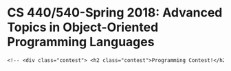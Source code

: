 
<html>
  <head>
    <title>CS 440/540-Spring 2018: Advanced Topics in Object-Oriented Programming Languages</title>
    <style type="text/css">
      th {
        font-size: 120%;
        padding: 3pt;
        /* font-family: sans-serif; */
      }
      td {
        padding: 3pt;
      }
      td.out_of_town {
        color: red;
      }
      td.nonclassday_announcement {
        text-align: center;
        font-size: 120%;
        color: red;
      }
      td.classday_announcement {
        font-size: 120%;
        color: red;
      }
      td.date {
        vertical-align: top;
        white-space: nowrap;
        /* color: red; */
      }
      td.topic {
        vertical-align: top;
        /* color: green; */
      }
      td.docs {
        vertical-align: top;
        /* color: green; */
      }
      td.links {
        vertical-align: top;
        white-space: nowrap;
        /* color: purple; */
        font-family: sans-serif;
      }
      td.notes {
        vertical-align: top;
      }
      td.slides {
        vertical-align: top;
        white-space: nowrap;
      }
      td.section {
        font-size: 120%;
        color: darkgreen;
        text-align: center;
        margin-top: 0;
        margin-bottom: 0;
      }
      p.ta_name {
        font-weight: bold;
        margin-top: 0;
        margin-bottom: 0;
      }
      p.slides {
        text-indent: -1em;
        margin-top: 0em;
        margin-bottom: 0em;
        margin-left: 1em;
      }
      p.docs {
        text-indent: -1em;
        margin-top: 0em;
        margin-bottom: 0em;
        margin-left: 1em;
      }
      p.hanging {
        text-indent: -3em;
        margin-left: 3em;
        margin-top: 0;
        margin-bottom: 0;
      }
      div.contest {
        border-width: 3pt;
        border-style: solid;
        border-color: red;
        padding: 10pt;
        margin-top: 15pt;
        margin-bottom: 15pt;
      }
      p.contest {
        margin: 0pt;
        padding: 0pt;
        font-size: large;
        color: #ff0000;
      }
      p.footnote {
        font-size: small;
      }
      h2.contest {
        font-size: 20pt;
        margin: 0pt;
        margin-bottom: 5pt;
        padding: 0pt;
        color: #ff0000;
      }
      ul.strong {
        color: #ff0000;
        font-weight: bold;
      }
      .red {
        color: #ff0000;
      }
      .red_bold {
        color: #ff0000;
        font-weight: bold;
      }
      code { white-space: nowrap }
    </style>
  </head>
  <body>
    <h1>CS 440/540-Spring 2018: Advanced Topics in Object-Oriented Programming Languages</h1>

    <!--
    <div class="contest">
    <h2 class="contest">Programming Contest!</h2>
    <p class="contest">
      As part of this course,
      I'm holding a programming contest open to all students,
      based on the first programming assignment.
      The entries will be judged on speed.
      $25, $15, and $10 gift certificates from Circuit
      City will be awarded, as
      First, Second, and Third-Place awards.
      Details will be forthcoming.
      E-mail me if you have questions.
    </p></div>
    -->

    <table border="1">
      <tbody valign="top">
        <tr>
          <td><b>Time</b>
          <td>Mondays and Wednesdays, 4:40-6:05 PM
        </tr>
        <tr>
          <td><b>Place</b>
          <td>AA G007
        </tr>
        <tr>
          <td><b>Instructor</b>
          <td>
            <p class="hanging">
              Kenneth Chiu
              <!-- <a href="http://www.cs.binghamton.edu/%7Ekchiu/">Kenneth Chiu</a> -->
            <p class="hanging">
              <i>E-mail:</i> E-mail intended for me or the TA should
              be sent to
              cs<i>N</i>-internal@cs.binghamton.edu
              (replace <i>N</i> with <b>540</b> to get the actual e-mail address).
              This list is read by both me and the TA.
            <p class="hanging">
              <i>Office Hours:</i>
                After class on Thursdays, or by appointment.
                If you wish to meet with me after class,
                you need to let me know after class,
                otherwise I may go home without going to my office.
            <!--
            <p class="hanging">
              <i>Phone (do not leave voice mail):</i> 777-7320
            -->

        <tr>
          <td><b>Teaching Assistants</b>
          <td>
            <p class="ta_name">Qiao Zhang
            <p class="hanging">
              <i>Office Hours:</i> 
                TBA
            <p class="hanging" style="margin-top: 5pt;">
              <i>E-mail:</i> For e-mail to the TAs,
              use the CS 440/540 internal mailing list address given above.

        <tr>
          <td><b>Web Page</b>
          <td><a href="http://www.cs.binghamton.edu/%7Ekchiu/cs540/">http://www.cs.binghamton.edu/~kchiu/cs540/</a>

        <tr>
          <td><b>Mailing Lists</b>
          <td>
            <p class="hanging">
              <i>Public, for announcements and discussion:</i>
              cs<i>N</i>@cs.binghamton.edu
              (replace <i>N</i> with <b>540</b> to get the actual e-mail address).
              Subscribe at
              <a href="http://www.cs.binghamton.edu/mailman/listinfo/cs540/">
                http://www.cs.binghamton.edu/mailman/listinfo/cs540/</a>,
                or by sending an email to
                cs<i>N</i>-request@cs.binghamton.edu with the single word <code>help</code> in the body.
            <p class="hanging">
              <i>Private to me and the TA:</i>
              cs<i>N</i>-internal@cs.binghamton.edu
              (replace <i>N</i> with <b>540</b> to get the actual e-mail address).
      </tbody>
    </table>

    <h2>Learning Objectives</h2>

    <p>
      The objective of this course is to give students a solid understanding of
      advanced object-oriented programming and design,
      as applied to the C++ programming language.
      We will also consider the larger context in which programs
      are developed and executed.
      This means that factors such as performance,
      portability,
      and robustness will also be considered.
      Interaction with the operating system will
      also be discussed.

    <p>
      We will also pay attention to issues
      arising from programming-in-the-large.
      Most real-world code is designed to
      interact with other modules,
      and is developed in teams.
      Much code is actually not intended to
      work in a standalone fashion,
      but is intended as a library or module
      that must fit in with other code,
      and be maintainable over a long-term.
      In such situations,
      it is crucial to clearly define what
      is internal and private to your module or library,
      and what you wish to expose to
      other parts of the application or system.
      As a result of this focus,
      the deliverables in most assignments
      will be clearly separated into what
      you are actually delivering as your artifact,
      and what your test harnesses,
      example usage, etc.

    <p>
      I hope to cover current, interesting topics in programming.
      We will focus on C++,
      but the intent is to instill principles and skills that
      can be carried over to other languages.
      If you have a specific topic that you wish to see covered,
      I am open to suggestions.

    <p>
      This course is aimed at students that enjoy programming.
      You will only get benefit from this class if you think about the material,
      and actively try to apply what is presented.
      <span class="red_bold">It's highly recommended that you do small exercises weekly on your own to solidify the course material.</span>
      For example,
      if inheritance is being covered, do a few small exercises on inheritance.
      Exercises can be obtained from the textbook.

    <p>
      Discussion and questions are crucial.
      The course content has plenty of room for debate.
      I encourage sending e-mail to the list.
      If you wish,
      you may send questions to me or the TA.
      I may respond to the whole list,
      but I will remove your name.

    <p>
      Some parts of this course are challenging. I strongly urge you to seek help when you need it.

    <h2>Prerequisites</h2>

    <p>
      You should have taken undergraduate OS, data structures, etc.
      You should be familiar with threads and concurrent programming,
      though not necessarily in detail.
      You should have a good background in OOP, C++, and C.
      You should also have some experience in programming in the UNIX
      environment.

    <p>
      For background in OS,
      any relatively
      modern OS textbook can be used.
      A popular textbook is
      Silbershatz's <i>Operating System Concepts: 8th Edition</i>.

    <p>
      For C,
      I recommend Kernighan and Ritchie's
      <i>The C Programming Language (Second Edition)</i>.  

    <p>
      For UNIX systems programming,
      I recommend Steven's
      <i>Advanced Programming in the UNIX Environment (2nd Edition)</i>.

    <p>
      For POSIX threads (pthreads) I recommend Butenhof's
      <i>Programming with POSIX Threads</i>.

    <p>
      All of these are just recommendations,
      however.
      You should feel free to use any book of your choosing.

    <p>
      Here are some things you should be familiar with.  It is not
      exhaustive by any means, but is just meant to give you a
      sample:

    <ul>

      <li>
        C pointers, memory allocation, memory management, etc.

      <li>
        C++ at an intermediate level

      <li>
        Basics of OOP, such as classes, object, data members,
        methods, etc.

      <li>
        POSIX threads (some idea)

      <!--
      <li>
        UNIX <code>fork()</code>, <code>pipe()</code>,
        <code>read()</code>, <code>write()</code>, sockets, etc.
      -->

      <li>
        Makefile basics

      <li>
        <code>ls</code>, <code>find</code>, <code>grep</code>,
        <code>mkdir</code>, etc.

      <li>
        An editor of some kind.  You'll find that being fluent
        in some editor greatly increases your productivity.

      <li>
        The <code>gdb</code> debugger.
        You'll find that using a debugger greatly increases your
        productivity,
        and is well worth the time investment.
    </ul>

    <h2>Course Topics</h2>

    Course topics may include:

    <ul>
      <li>C++ in depth
      <li>Generic programming
      <li>Design patterns
      <li>Exception safety
      <li>Advanced C++ idioms such as RAII (resource acquisition is initialization)
      <li>Template metaprogramming
      <li>Advanced template usage
      <!-- <li>Expression templates -->
      <li>Memory management
      <li>Smart pointers
      <li>Threads in OOP
      <li>Implementation issues
    </ul>

    <p>
      If you have other topics you would like to cover,
      please suggest them.

    <h2>Lectures</h2>

    <p>
      Lecture slides will be available via the course web page.
      Lecture slides are not a substitute for class attendance,
      since (i) they will not be complete and (ii) significant
      parts of lectures may not come from the class slides.
      Also,
      I sometimes take test questions from questions asked by myself or others
      during class.

    <p>
      Class participation during lectures is highly encouraged,
      and will affect your grade.
      If you don't understand something, please interrupt, since it's likely
      that others also don't understand.
      The more effort you make to understand the material during lecture,
      the less you will need to study for the exams.

    <p>
      Also note that the ability to ask questions is in itself
      an important and valuable skill.

    <h2>Textbook</h2>

    <p>
      This course has two textbooks:
      <ol>
        <li><i>The C++ Primer, 5th Edition</i> by Lippman et al
        <li><i>The C++ Standard Library, 2nd Edition</i> by Josuttis
      </ol>

    <p>
      Make sure that you get the right editions.
      The new editions include significant C++11 material.

    <!--
    <p>
      Some of you may find these online books by Bruce Eckel helpful:
      <a href="books/thinking_in_cpp/vol_1/"><i>Thinking in C++</i>, 2nd Edition,
      Volume 1</a>
      and
      <a href="books/thinking_in_cpp/vol_2/"><i>Thinking in C++</i>, 2nd Edition,
      Volume 2</a>.
    -->

    <h2>Accounts and Lab Access</h2>

    <p>
      <span class="red_bold">All assignments will be graded on the <code>remote.cs.binghamton.edu</code> cluster.
      Also, exams will be given in the labs using this cluster, so you must have accounts.</span>
      The labs for this course are EB-G7 and EB-Q22.
      All enrolled students should automatically have accounts and lab access,
      but if you have some problem, send email to CSAdmin@binghamton.edu.

    <p>
      You must check your account immediately.
      Extensions will not be given because of administrative problems with account or lab access,
      so you must check early, not the day that the assignment is due.

    <h2>Grading</h2>

    <!--
    Tests: 4*10% = 40%
    Warmup: 7%
    Programming: 3*16 = 48%
    Attendance: 5%

    Tests: 28%
    Prog: 65%
    Part: 7%

    Prog 0: 10%
    Prog 1: 15%
    Prog 2: 15%
    Prog 3: 15%
    Prog 4: 16%
    -->

    <p>
      The tentative grading break down will be:

    <br><br>

    <table border="1">
      <tbody>
        <tr>
          <td>47%
          <td>2&ndash;3 tests
        <tr>
          <td>47%
          <td>3&ndash;4 programming assignments
        <tr>
          <td>6%
          <td>Class participation (including attendance)
      </tbody>
    </table>


    <p>
      Grading will be scaled (on a curve),
      so the absolute score is not significant.
      In other words,
      it is how well you do against your classmates that really matters.
      All requests for changes of grades must be made <i>in writing</i>, not
      in person, and you must wait 24 hours after receiving the grade before
      requesting a change.
      Resubmit your homework or exam to me,
      along with a written statement describing why you feel you deserve more
      points, and I will consider your case.

    <h4>Programming Assignments</h4>

    <p>
      <!--
      You may actually develop your programming projects on any machine,
      but they will be graded on the <code>bingsuns</code> machine,
      which runs Solaris.
      -->

    <p>
      Program assignments will be graded on a combination
      of the functionality, performance, and the code itself (style, etc.).
      Functionality is overwhelmingly the most important.
      In other words, does it work?
      Of course, it also must meet any implementation requirements.
      For example,
      if it works,
      but does not use the language features that were
      requested in the assignment description,
      you will not receive full credit.
      Included in functionality are memory leaks and other memory errors,
      as checked by valgrind.
      These are serious bugs,
      and will be graded accordingly.

    <p>
      <span class="red_bold">Code that does not compile will receive no points.
        If your code does not work or compile with our test code,
        you must supply your own,
        and your grade will depend on what you can demonstrate
        in your tests.
        For example, if the assignment is to write a linked list,
        and your test code demonstrates about 25% of the functionality required,
        then you will get about 25 points.
      </span>

    <p>
      Performance will be a factor if extremely slow,
      but small differences in performance (such as a few percent)
      will not be significant.

    <p>
      Your code should compile without warnings when compiled with <code>-Wall -Wextra -pedantic</code>.
      You are allowed to disable warnings about unused variables or parameters.
      We will consider allowing the disabling of other warnings on a
      case-by-case basis.
      Send e-mail to make a request.

    <p>
      We won't directly grade you on issues such as comments,
      but if you code is well-commented,
      it will be easier for us to understand it and
      assign partial credit.

    <p>
      <span class="red_bold">You MUST follow the instructions for
      submitting assignments <i>exactly</i>.</span>
      Egregious failure to do so will result in a point deduction.
      We will use scripts for as much of the grading process
      as possible.

    <p>
      Of course, you may develop your assignment on any machine,
      but all assignments will be graded on the <code>remote.cs.binghamton.edu</code>
      cluster.
      So please make sure that your assignment works on those machines.
      If you do work on your own machine,
      I strongly suggest that you use a 64-bit OS and compiler.


    <p>
      <a href="prog/1/">Programming Assignment 1: Container in C</a>

    <!--

    <p>
      <a href="prog/2/">Programming Assignment 2: Container</a>

    <p>
      <a href="prog/3/">Programming Assignment 3: Templates</a>

    <p>
      <a href="prog/1/classes.shtml">Programming Assignment 1: Classes and Containers</a>

    <p>
      <a href="prog/1/xml_assignment.html">Programming Assignment 1: XML Parser</a>

    <p>
      <a href="prog2/">Programming Assignment 2</a>
    -->

    <h4>Late Policy</h4>

    <p>
      Assignments will always be due at 11:59 PM on the day that they are due.
      Assignments will lose 7% for each day that they are late.

    <p>
      Extensions to programming assignments will not usually be granted,
      especially when requested at the last minute.

    <h4>Tests</h4>

    <p>
      Each test will be in 85 minutes long and will consist of coding on a computer.
      Tests will be open book, notes, and Internet.
      The tests will not be cumulative.

    <p>
      Many students do not have English as your native language.
      If you do not understand the question,
      PLEASE ask for a clarification.
      You may also ask questions about terminology.
      In some cases, I may decline to answer,
      but feel free to ask.

    <p>
      Due to the difficulty of preparing make-up exams in a fair manner,
      I will not reschedule exams for individual people,
      except in the case of medical emergency,
      with the appropriate documentation.

    <h4>Class Participation</h4>

    <p>
      Attendance is mandatory,
      and roll will be taken.
      If you are late and miss your name,
      that is fine,
      but you must send e-mail within 24 hours
      to the internal mailing list so that we have a written record of it.
      Do not come up after class to tell me that you were late,
      because I need an e-mail record.

    <!--
    <p>
      Class participation will be graded by randomly
      choosing names from the roster to answer questions.
      If you are not in attendance that day,
      you will lose a proportional score from the 5%
      given to participation.
      So, if you are absent 1 out of 5 times that I call on you,
      you will lose 20% from your class participation score.
    -->

    <p>
      Everyone will be granted five free excused absences.

    <p>
      Some of you will be asking me later for recommendation letters of
      various types.
      For me to be able to write a strong recommendations,
      you will need to interact with me and participate in class.
      Without something more,
      the only thing I can say is that you did or did not show up in class,
      and list your grade.
      That will not be a very strong recommendation,
      even if you receive an A in the class.

    <h4>Academic Integrity</h4>

    <p>
      <!--
      Some projects will be 
      individual, some may be group projects.
      -->
      You are free to discuss assignments with one another at a high level.
      However,
      <ul class="strong">
        <li>Each of you must write your own code.
        <li>You must not show your code to other students.
        <li>Do not look at other students' code.
        <li>Be sure to always log out when you leave the lab.
        <li>Do not share your laptop with other students.
        <li>Limited borrowing of code from Internet and other sources is usually allowed, but
          you must okay it first with the instructor; and you must cite it.
      </ul>
      Students submitting programming assignments or
      exams that I decide are too similar,
      will receive no credit on that assignment,
      and the maximum grade those students can receive for the
      class is a C.
      We will be using source code comparison programs
      to check programs against one another.

    <h2>Office Visits, Telephone, E-mail</h2>

    <p>
      My door is usually open (at least slightly) f I'm in and available.
      If so, please come in or knock.
      If my door is closed, I'm either not in,
      on the phone, or meeting with someone.
      I prefer that you don't knock unless you have an urgent matter.

    <!--
    <h4>Open Door Policy</h4>

    <p>
      My door is usually open if I'm in.
      If so, please come in or knock.
      If my door is closed, I'm either not in,
      or on the phone or otherwise engaged.
      Please don't knock,
      unless you have an urgent matter or a prior appointment.
    -->

    <!--
    <p>
      If you wish to come to office hours,
      but are not present in the classroom
      at the end of class,
      please let me know one day in advance.
      Otherwise, I will assume that no one will
      come to office hours, and I will probably
      not stop by my office after class.
      If you find this policy inconvenient,
      let me know.
      If you have made an appointment,
      a reminder the day before would be helpful.
    -->

    <p>
      If you verbally arrange a meeting with me or ask me to do something,
      please follow up with an e-mail so that I will have a written record.
      Otherwise,
      it is almost guaranteed that I will forget.

    <h4>Telephone</h4>

    <p>
      I usually don't use my office phone,
      and rarely check voice mail.

    <p>
      However, I am happy to do an audio chat (Skype preferred) if the need
      arises.  Arrange it first with e-mail.

    <h4>Mailing Lists</h4>

    <p>
      (Note: To prevent spam to the list, I've obfuscated the list names below.
      Replace the <i>N</i> with <b>540</b> to get the actual e-mail address.)

    <p>
      There are two mailing lists for this course.
      The first list,
      cs<i>N</i>@cs.binghamton.edu,
      is an open, public list.
      Subscribe at
      <a href="http://www.cs.binghamton.edu/mailman/listinfo/cs540/">http://www.cs.binghamton.edu/mailman/listinfo/cs540/</a>.
      If the above URL doesn't work,
      then send an email to cs<i>N</i>-request@cs.binghamton.edu with the single word <code>help</code>
      in the body.
      You'll then get an automated response with further instructions on how to subscribe via e-mail.
      This mailing list will be used by me for announcements,
      and may be used by students for questions and discussion.
      Archives of this list are available at
      <a href="https://www.cs.binghamton.edu/mailman/private/cs540/">
      https://www.cs.binghamton.edu/mailman/private/cs540/</a>.

      This list should be read carefully,
      and will often contain hints and tips for the programming assignments.
      <span class="red_bold">You are responsible for any clarifications I or
      the TA make on the mailing list.</span>

    <p>
      The second list,
      cs<i>N</i>-internal@cs.binghamton.edu,
      is read only by me and the TA,
      and may be used for administrative issues.
      You must use this e-mail list rather than
      sending questions directly to me.
      The lists automatically archive e-mails,
      for future reference.
      I can then go back to these e-mails
      later to improve the course.
      Note that you are encouraged to use the public list for questions of
      a general nature, rather than the internal list.

    <p>
      The public mailing list (cs<i>N</i>@cs.binghamton.edu) allows posts only by members of the list.
      That means if you send a post to the list from a different address,
      it will be held for moderation.
      There is no need for you to re-send it,
      however.
      I will receive a notification,
      and then I will approve the post, and also white-list your alternate e-mail address so that future posts
      from it are approved automatically.

    <p>
      I may sometimes lose track of what e-mail I've responded
      to, so don't hesitate to remind me if I seem to have
      forgotten about your e-mail or request.
      I never ignore e-mail on purpose.

    <h2>Specifications</h2>

    These specifications may be useful at times.
    The protection information for the protected specifications is cs540,cs540.

    <p>
      <ul>
        <li>C90
          <ul>
            <li><a href="specs/c89.txt">ISO/IEC 9899:1990 C89/C90 C Standard, Final Commitee Draft</a>
            <li><a href="http://www.open-std.org/jtc1/sc22/wg14/www/docs/tc1.htm">Technical Corrigendum 1 (1994)</a>
            <li><a href="http://www.open-std.org/jtc1/sc22/wg14/www/docs/tc2.htm">Technical Corrigendum 2 (1996)</a>
            <li><a href="http://www.lysator.liu.se/c/rat/title.html">Rationale</a>
            <li><a href="http://www.open-std.org/JTC1/SC22/WG14/www/docs/defect_reports.tar.gz">Defect Reports and Responses</a>
          </ul>
        <li>C99
          <ul>
            <li><a href="http://www.open-std.org/jtc1/sc22/wg14/www/docs/n1256.pdf">ISO/IEC 9899:TC3 C99 C Standard, Draft Incorporating Technical Corrigendum 3</a>
            <li><a href="http://www.open-std.org/jtc1/sc22/wg14/www/C99RationaleV5.10.pdf">Rationale</a>
            <li><a href="http://www.open-std.org/jtc1/sc22/wg14/www/docs/summary.htm">Defect Reports and Responses</a>
          </ul>
        <li>C++98
          <ul>
            <li><a href="https://www.cs.binghamton.edu/~kchiu/cs540/protected_specs/14882_1998.pdf">ISO/IEC 14882:1998 C++ Standard</a><br>
            <li><a href="https://www.cs.binghamton.edu/~kchiu/cs540/protected_specs/14882_2003.pdf">ISO/IEC 14882:2003 C++ Standard (essentially C++98 plus corrections)</a><br>
            <li><a href="http://www.open-std.org/jtc1/sc22/wg21/docs/TR18015.pdf">ISO/IEC TR 18015:2006 C++ Performance (draft)</a><br>
          </ul>
        <li>C++11
          <ul>
            <li><a href="http://www.open-std.org/jtc1/sc22/wg21/docs/papers/2012/n3337.pdf">C++11 plus some corrections</a>
          </ul>
        <li>C++14
          <ul>
            <li><a href="https://github.com/cplusplus/draft/blob/master/papers/n4140.pdf?raw=true">C++14 Final Committee Draft</a>
          </ul>
      </ul>

    <!--

    <h2>Schedule, Slides, and Documents</h2>

    <p>
      You should ignore any hidden slides.
      Also, some slides have notes.
      Note that the slides in any particular set are subject to change until the lecture covering those slides occurs.

    <br><br>

    <table frame=border rules=all>
      <thead>
        <tr>
          <th>Date
          <th>Topic
          <th>Slides
          <th>Documents and/or Files
          <th>Notes
      </thead>
      <tbody>

        <tr>
          <td class="date">Thursday, August 24, 2018
          <td class="topic">Preliminaries, Background survey
          <td class="slides">
            <p class="slides">
              Preliminaries [<a href="slides/cs540-2018,2f-preliminaries.pptx">PPT</a>]
          <td class="docs">
            <!~~
            <p class="docs">
              Background survey [<a href="docs/cs540-2018,2f-background_survey.docx">Word</a>]
            ~~>
            <!~~ 
            <p class="docs">
              Valgrind example errors code [<a href="code/valgrind/errors.cpp">C++</a>]
            <p class="docs">
              Valgrind example leaks code [<a href="code/valgrind/leaks.cpp">C++</a>]
            ~~>
          <td class="notes">

        <tr>
          <td class="date">Tuesday, August 29, 2018
          <td class="topic">Introduction
          <td class="slides">
              Introduction [<a href="slides/cs540-2018,2f-introduction.pptx">PPT</a>]
          <td class="docs">
          <td class="notes">

        <tr>
          <td class="date">Thursday, August 31, 2018
          <td class="topic">Introduction
          <td class="slides">
          <td class="docs">
          <td class="notes">

        <tr>
          <td class="date">Tuesday, September 5, 2018
          <td class="topic">Programming Assignment 1 background
          <td class="slides">
            <p class="slides">
              Program 1 background [<a href="slides/cs540-2018,2f-prog1_background.pptx">PPT</a>]
          <td class="docs">
          <td class="notes">

        <!~~

        <!~~ Tue 1/31 cancelled. ~~>

        <tr>
          <td class="date">Thursday, February 2nd, 2018
          <td class="topic">Program 2 background, Introduction
          <td class="slides">
              Program 2 background [<a href="slides/cs540-2018,1s-prog2_background.pptx">PPT</a>]
          <td class="docs">
          <td class="notes">

        <tr>
          <td class="date">Tuesday, February 7th, 2018
          <td class="topic">Accelerated C++
          <td class="slides">
            Accelerated C++ [<a href="slides/cs540-2018,1s-accelerated_c++.pptx">PPT</a>]
          <td class="docs">
          <td class="notes">

        <tr>
          <td class="date">Thursday, February 9th, 2018
          <td class="topic">Accelerated C++
          <td class="slides">
          <td class="docs">
          <td class="notes">

        <tr>
          <td class="date">Tuesday, February 14th, 2018
          <td class="topic">Accelerated C++
          <td class="slides">
          <td class="docs">
          <td class="notes">

        <tr>
          <td class="date">Thursday, February 16th, 2018
          <td class="topic">Static linking and libraries
          <td class="slides">
          <td class="docs">
            <p class="docs">
              Static linking example [<a href="code/libraries/static">directory</a>]
          <td class="notes">

        <!~~ Tue 2/21 cancelled.  ~~>

        <tr>
          <td class="date">Thursday, February 23rd, 2018
          <td class="topic">Accelerated C++
          <td class="slides">
          <td class="docs">
          <td class="notes">

        <tr>
          <td class="date">Tuesday, February 28th, 2018
          <td class="topic">Private/public access, static, const
          <td class="slides">
          <td class="docs">
            <p class="docs">
              RO const correct demonstration [<a href="code/cast_away_const/main.cpp">C++</a>,<a href="code/cast_away_const/%25kec.txt">README</a>]
          <td class="notes">

        ~~>

        <!~~

        <tr>
          <td class="date">Tuesday, September 13, 2018
          <td class="topic">Introduction, Accelerated C++
          <td class="slides">
            Accelerated C++ [<a href="slides/cs540-2018,2f-accelerated_c++.pptx">PPT</a>]
          <td class="docs">
          <td class="notes">

        <tr>
          <td class="date">Thursday, September 15, 2015
          <td class="topic">Undefined Behavior, Preprocessor
          <td class="slides">
          <td class="docs">
          <td class="notes">

        <tr>
          <td class="date">Tuesday, September 20, 2015
          <td class="topic">Program 2 Background
          <td class="slides">
            Program 2 Background [<a href="slides/cs540-2018,2f-prog2_background.pptx">PPT</a>]
          <td class="docs">
          <td class="notes">

        <tr>
          <td class="date">Thursday, September 22, 2015
          <td class="topic">Program 2 Background, Preprocessor
          <td class="slides">
          <td class="docs">
            <p class="docs">
          <td class="notes">

        <tr>
          <td class="date">Tuesday, September 29, 2015
          <td class="topic">Classes
          <td class="slides">
          <td class="docs">
            <p class="docs">
          <td class="notes">

        <tr>
          <td class="date">Thursday, October 1, 2015
          <td class="topic">
          <td class="slides">
          <td class="docs">
            <p class="docs">
          <td class="notes">

        <tr>
          <td class="date">Tuesday, October 6, 2015
          <td class="topic">
            Program 2 background; Assignment, constructors, destructors
          <td class="slides">
            Program 2 background C++ [<a href="slides/cs540-2015,2f-prog2_background.pptx">PPT</a>]
          <td class="docs">
            <p class="docs">
          <td class="notes">

        <tr>
          <td class="date">Thursday, September 18, 2015
          <td class="topic">
          <td class="slides">
            Accelerated C++ [<a href="slides/cs540-2015,1s-accelerated_c++.pptx">PPT</a>]
          <td class="docs">
            <p class="docs">
              Using macro to include line numbers in debug output [<a href="code/debug_print/">Directory</a>]
          <td class="notes">

        <tr>
          <td class="date">Tuesday, September 23, 2015
          <td class="topic">Source code organization
          <td class="slides">
          <td class="docs">
          <td class="notes">

        <tr>
          <td class="date">Thursday, September 25, 2015
          <td class="nonclassday_announcement" colspan=4>
            No class
          ~~>

        <!~~
        <tr>
          <td class="date">Tuesday, February 25, 2015
          <td class="topic">Classes, const member functions
          <td class="slides">
          <td class="docs">
            <p class="docs">
              Excessive inlining [<a href="code/excessive_inlining/">Directory</a>]
          <td class="notes">

        <tr>
          <td class="date">Thursday, February 27, 2015
          <td class="topic">Initialization
          <td class="slides">
          <td class="docs">
            <p class="docs">
              Friend declarations of function templates [<a href="code/function_template_friend/">Directory</a>]
          <td class="notes">

        <!~~
        <tr>
          <td class="date">Tuesday, February 5, 2015
          <td class="topic">Introduction, C++
          <td class="slides">
            Accelerated C++ [<a href="slides/cs540-2015,1s-accelerated_c++.pptx">PPT</a>]
          <td class="docs">
          <td class="notes">

        <tr>
          <td class="date">Thursday, February 7, 2015
          <td class="topic">Preprocessor, Source code organization
          <td class="slides">
          <td class="docs">
          <td class="notes">

        <tr>
          <td class="date">Tuesday, February 12, 2015
          <td class="topic">
          <td class="slides">
          <td class="docs">
          <td class="notes">

        <tr>
          <td class="date">Thursday, February 14, 2015
          <td class="topic">
          <td class="slides">
          <td class="docs">
          <td class="notes">

        <tr>
          <td class="date">Tuesday, February 19, 2015
          <td class="topic">Initialization, Constructors, Destructors, Assignment
          <td class="slides">
          <td class="docs">
          <td class="notes">

        <tr>
          <td class="date">Thursday, February 21, 2015
          <td class="topic">Polymorphism
          <td class="slides">
          <td class="docs">
          <td class="notes">

        <!~~
        <tr>
          <td class="date">Tuesday, February 28, 2015
          <td class="topic">
          <td class="slides">
          <td class="docs">
          <td class="notes">

        <tr>
          <td class="date">Thursday, March 1, 2015
          <td class="topic">
          <td class="slides">
          <td class="docs">
          <td class="notes">

        <tr>
          <td class="date">Tuesday, March 6, 2015
          <td class="topic">
          <td class="slides">
          <td class="docs">
            Pointers to members examples [<a href="code/pointer_to_member/ptm.cpp">C++</a>]
          <td class="notes">

        <tr>
          <td class="date">Thursday, March 8, 2015
          <td class="topic">
          <td class="slides">
          <td class="docs">
          <td class="notes">

        <tr>
          <td class="date">Tuesday, March 13, 2015
          <td class="topic">
          <td class="slides">
          <td class="docs">
          <td class="notes">

        <tr>
          <td class="date">Thursday, March 15, 2015
          <td class="topic">
          <td class="slides">
          <td class="docs">
          <td class="notes">

        <tr>
          <td class="date">Tuesday, March 20, 2015
          <td class="topic">
            Polymorphism
          <td class="slides">
          <td class="docs">
          <td class="notes">

        <tr>
          <td class="date">Tuesday, March 27, 2015
          <td class="topic">
          <td class="slides">
          <td class="docs">
          <td class="notes">

        <tr>
          <td class="date">Thursday, March 29, 2015
          <td class="topic">
          <td class="slides">
          <td class="docs">
          <td class="notes">

        <tr>
          <td class="date">Thursday, September 8th, 2011
          <td class="nonclassday_announcement" colspan=4>
            Class cancelled by BU due to flood

        <tr>
          <td class="date">Tuesday, September 13th, 2011
          <td class="nonclassday_announcement" colspan=4>
            Class cancelled by myself due to flood

        <tr>
          <td class="date">Thursday, September 15th, 2011
          <td class="topic">Accelerated C++
          <td class="slides">
            Accelerated C++ [<a href="slides/cs540-2011,1s-accelerated_c++.pptx">PPT</a>]
          <td class="docs">
          <td class="notes">

        <tr>
          <td class="date">Tuesday, September 20th, 2011
          <td class="topic">Accelerated C++
          <td class="slides">
          <td class="docs">
          <td class="notes">

        <tr>
          <td class="date">Thursday, September 22nd, 2011
          <td class="nonclassday_announcement" colspan=4>
            Class cancelled by myself due to school commitment for my child

        <tr>
          <td class="date">Friday, September 23rd, 2011<br>(Makeup lecture)
          <td class="topic">Accelerated C++
          <td class="slides">
          <td class="docs">
          <td class="notes">

        <tr>
          <td class="date">Tuesday, September 27th, 2011
          <td class="topic">Accelerated C++: Class syntax, pointer to members
          <td class="slides">
          <td class="docs">
            <p class="docs">
              Calling private member functions
              [<a href="code/calling_private_member_functions/main.cpp">C++</a>]
          <td class="notes">

        <tr>
          <td class="date">Thursday, September 29th, 2011
          <td class="nonclassday_announcement" colspan=4>
            Rosh Hashanah

        <tr>
          <td class="date">Tuesday, October 4th, 2011
          <td class="topic">Accelerated C++: Pointer to members, nested classes, initialization, constructors
          <td class="slides">
          <td class="docs">
            <p class="docs">
              Initialization list
              [<a href="code/initialization_list/main.cpp">C++</a>]
            <p class="docs">
              Initialization when using equal sign
              [<a href="code/equal_ctor/equal_ctor.cpp">C++</a>]
          <td class="notes">

        <tr>
          <td class="date">Thursday, October 6th, 2011
          <td class="topic">Accelerated C++: Destructors, operators
          <td class="slides">
          <td class="docs">
          <td class="notes">

        <tr>
          <td class="date">Tuesday, October 11th, 2011
          <td class="nonclassday_announcement" colspan=4>
            I'm out-of-town

        <tr>
          <td class="date">Thursday, October 13th, 2011
          <td class="nonclassday_announcement" colspan=4>
            I'm out-of-town

        <tr>
          <td class="date">Friday, October 14th, 2011<br>(Makeup lecture)
          <td class="topic">Accelerated C++
          <td class="slides">
          <td class="docs">
          <td class="notes">

        <tr>
          <td class="date">Friday, October 21st, 2011<br>(Makeup lecture)
          <td class="topic">Accelerated C++
          <td class="slides">
          <td class="docs">
          <td class="notes">

        ~~>

        <!~~
        <tr>
          <td class="date">Tuesday, February 1st, 2011
          <td class="topic">Survey answers, start accelerated course
          <td class="slides">
            Survey answers
            [<a href="slides/cs540-2011,1s-survey_answers.pptx">PPT</a>],
            Accelerated C++
            [<a href="slides/cs540-2011,1s-accelerated_c++.pptx">PPT</a>]
          <td class="docs">
            Question 16 answer
            [<a href="code/survey/q16-answer.cpp">C++</a>],
            Question 19 answer
            [<a href="code/survey/q19-answer.cpp">C++</a>],
            Question 24 answer
            [<a href="code/survey/q24-answer.cpp">C++</a>],
            Drop-in <code>malloc</code> replacement
            [<a href="code/malloc/malloc.c">C</a>]
          <td class="notes">
            The drop-in <code>malloc</code> replacement
            can simply be compiled with any C or C++ program.

        <tr>
          <td class="date">Thursday, February 3rd, 2011
          <td class="topic">Start classes
          <td class="slides">
          <td class="docs">
          <td class="notes">

        <tr>
          <td class="date">Tuesday, February 8th, 2011
          <td class="topic">Continue classes, stopped around slide 100
          <td class="slides">
            General tips related to Assignment 1
            [<a href="slides/cs540-2011,1s-assignment1_tips.pptx">PPT</a>]
          <td class="docs">

          <td class="notes">

        <tr>
          <td class="date">Thursday, February 10th, 2011
          <td class="topic">Initialization, assignment, etc.
          <td class="slides">
          <td class="docs">
          <td class="notes">

        <tr>
          <td class="date">Tuesday, September 14, 2010
          <td class="topic">Assignment background, survey answers
          <td class="slides">
            Survey answers
            [<a href="slides/cs540-f10-survey_answers.pptx">PPT</a>]
            [<a href="slides/cs540-f10-survey_answers.pdf">PDF</a>]
          <td class="docs">
          <td class="notes">

        <tr>
          <td class="date">Thursday, September 16, 2010
          <td class="topic">Introduction, C/C++ Crash Course
          <td class="slides">
            Introduction
            [<a href="slides/cs540-f10-introduction.pptx">PPT</a>]
            [<a href="slides/cs540-f10-introduction.pdf">PDF</a>]
            <br/>
            C/C++ Crash Course
            [<a href="slides/cs540-f10-crash_course.pptx">PPT</a>]
            [<a href="slides/cs540-f10-crash_course.pdf">PDF</a>]
          <td class="docs">
          <td class="notes">

        <tr>
          <td class="date">Tuesday, September 21, 2010
          <td class="topic">C/C++ Crash Course: Language standards, violations
          <td class="slides">
          <td class="docs">
          <td class="notes">

        <tr>
          <td class="date">Thursday, September 23, 2010
          <td class="topic">C/C++ Crash Course: Source code organization
          <td class="slides">
          <td class="docs">
          <td class="notes">

        <tr>
          <td class="date">Tuesday, September 28, 2010
          <td class="topic">C/C++ Crash Course: Types
          <td class="slides">
          <td class="docs">
            <p class="docs">
              Assigning to an argument inside a function
              [<a href="code/set_ptr.cpp">C++</a>]
            <p class="docs">
              Use case for a function pointer
              [<a href="code/function_ptr_use.cpp">C++</a>]
          <td class="notes">


        <tr>
          <td class="date">Tuesday, October 5, 2010
          <td class="topic">C/C++ Crash Course: Types
          <td class="slides">
          <td class="docs">
          <td class="notes">

        <tr>
          <td class="date">Thursday, October 7, 2010
          <td class="topic">C/C++ Crash Course: Types, Operators and Expressions
          <td class="slides">
          <td class="docs">
            <p class="docs">
              Assigning to a flag using volatile
              [<a href="code/flag/flag.cpp">C++</a>]
            <p class="docs">
              Evaluation order is not the same as associativity
              [<a href="code/eval_order/eval_order.cpp">C++</a>]
            <p class="docs">
              Compiler may use a jump table for switch,
              compile with <code>-O -S</code> and examine the
              assembly language output:
              Non-sequential tests [<a href="code/switch_jump/test1.cpp">C++</a>],
              and sequential tests [<a href="code/switch_jump/test2.cpp">C++</a>]
          <td class="notes">

        <tr>
          <td class="date">Tuesday, October 12, 2010
          <td class="topic">C/C++ Crash Course: Statements, Functions
          <td class="slides">
          <td class="docs">
          <td class="notes">
            Ended at about slide 162.

        <tr>
          <td class="date">Thursday, October 14, 2010
          <td class="topic">C/C++ Crash Course: Functions, Scope and Lifetime
          <td class="slides">
          <td class="docs">
          <td class="notes">
            Ended at about slide 193.

        <tr>
          <td class="date">Tuesday, October 19, 2010
          <td class="topic">C/C++ Crash Course
          <td class="slides">
          <td class="docs">
          <td class="notes">

        <tr>
          <td class="date">Thursday, October 21, 2010
          <td class="classday_announcement">
            Midterm
          <td class="slides">
          <td class="docs">
          <td class="notes">

        <tr>
          <td class="date">Tuesday, October 26, 2010
          <td class="topic">C/C++ Crash Course
          <td class="slides">
          <td class="docs">
          <td class="notes">

        <tr>
          <td class="date">Thursday, October 28, 2010
          <td class="topic">C/C++ Crash Course
          <td class="slides">
          <td class="docs">
          <td class="notes">
            Ended on slide 285.

        <tr>
          <td class="date">Tuesday, November 2, 2010
          <td class="topic">C/C++ Crash Course
          <td class="slides">
          <td class="docs">
          <td class="notes">
            Ended at around slide 293.

        <tr>
          <td class="date">Thursday, November 4, 2010
          <td class="topic">C/C++ Crash Course
          <td class="slides">
          <td class="docs">
          <td class="notes">
            Ended at around slide 324.

        <tr>
          <td class="date">Tuesday, February 2, 2010
          <td class="topic">Include guards, assertions, comments, pointers
          <td class="slides">
          <td class="docs">
          <td class="notes">

        <tr>
          <td class="date">Thursday, February 4, 2010
          <td class="topic">Types, pointers, arrays, references
          <td class="slides">
          <td class="docs">
          <td class="notes">

        <tr>
          <td class="date">Tuesday, February 9, 2010
          <td class="topic">Namespaces
          <td class="slides">
          <td class="docs">
          <td class="notes">

        <tr>
          <td class="date">Thursday, February 11, 2010
          <td class="topic">
          <td class="slides">
          <td class="docs">
          <td class="notes">

        <tr>
          <td class="date">Tuesday, February 16, 2010
          <td class="topic">Classes
          <td class="slides">
          <td class="docs">
          <td class="notes">

        <tr>
          <td class="date">Thursday, February 18, 2010
          <td class="topic">
          <td class="slides">
          <td class="docs">
          <td class="notes">

        <tr>
          <td class="date">Tuesday, February 23, 2010
          <td class="topic">Initialization, Constructors
          <td class="slides">
          <td class="docs">
            Temporaries
            [<a href="code/temps.cpp">C++</a>]
          <td class="notes">

        <tr>
          <td class="date">Thursday, February 25, 2010
          <td class="nonclassday_announcement" colspan=4>
            Snowed out

        <tr>
          <td class="date">Tuesday, March 2, 2010
          <td class="topic">Operators
          <td class="slides">
          <td class="docs">
            Sample doubly-linked, circular list for assignment
            [<a href="code/doubly_linked_circular_list.cpp">C++</a>]
          <td class="notes">

        <tr>
          <td class="date">Thursday, March 4, 2010
          <td class="topic">Constructors
          <td class="slides">
          <td class="docs">
          <td class="notes">

        <tr>
          <td class="date">Tuesday, March 9, 2010
          <td class="topic">Polymorphism
          <td class="slides">
          <td class="docs">
          <td class="notes">

        <tr>
          <td class="date">Wednesday, March 10, 2010
          <td class="nonclassday_announcement" colspan=4>
            Programming Assignment 1 Due

        <tr>
          <td class="date">Thursday, March 11, 2010
          <td class="topic">Polymorphism
          <td class="slides">
          <td class="docs">
            RTTI Example
            [<a href="code/rtti.cpp">C++</a>]
          <td class="notes">

        <tr>
          <td class="date">Tuesday, March 16, 2010
          <td class="topic">Operators and Expressions
          <td class="slides">
          <td class="docs">
          <td class="notes">

        <tr>
          <td class="date">Thursday, March 18, 2010
          <td class="classday_announcement">
            Test 1
          <td class="slides">
          <td class="docs">
          <td class="notes">

        <tr>
          <td class="date">Wednesday, April 7, 2010
          <td class="nonclassday_announcement" colspan=4>
            Programming Assignment 2 Due (tentative)

        <tr>
          <td class="date">Thursday, May 6, 2010
          <td class="classday_announcement">
            Test 2
          <td class="slides">
          <td class="docs">
          <td class="notes">

        <tr>
          <td class="date">Friday, May 7, 2010
          <td class="nonclassday_announcement" colspan=4>
            Programming Assignment 3 Due (tentative)

        ~~>

        ~~>
        ~~>

      </tbody>
    </table>
    -->
  </body>
</html>

<!-- vim: set sw=2 sts=2 expandtab ai: -->
